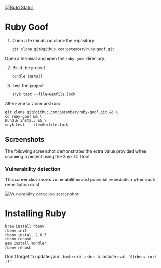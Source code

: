 [![Build Status](https://travis-ci.org/pstember/ruby-goof.svg?branch=master)](https://travis-ci.org/pstember/ruby-goof)

# Ruby Goof

1. Open a terminal and clone the repository

   ```console
   git clone git@github.com:pstember/ruby-goof.git
   ```

Open a terminal and open the `ruby-goof` directory.

2. Build the project

   ```console
   bundle install
   ```

3. Test the project

   ```console
   snyk test --file=Gemfile.lock
   ```

All-in-one to clone and run:

```console
git clone git@github.com:pstember/ruby-goof.git && \
cd ruby-goof && \
bundle install && \
snyk test --file=Gemfile.lock
```

## Screenshots

The following screenshot demonstrates the extra value provided when scanning a
project using the Snyk CLI tool

### Vulnerability detection

This screenshot shows vulnerabilities and potential remediation when such remediation exist

![Vulnerability detection screenshot](screenshots/vulnerabilities-screen.png "Vulnerability detection")

# Installing Ruby
```console
brew install rbenv
rbenv init
rbenv install 2.6.3
rbenv rehash
gem install bundler
rbenv rehash
```
Don't forget to update your `.bashrc` or `.zshrc` to include `eval "$(rbenv init -)"`

